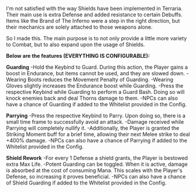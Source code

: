I'm not satisfied with the way Shields have been implemented in Terraria. Their main use is extra Defense and added resistance to certain Debuffs. Items like the Brand of The Inferno were a step in the right direction, but their mechanics are solely attached to those weapons alone.

So I made this. The main purpose is to not only provide a little more variety to Combat, but to also expand upon the usage of Shields.

**Below are the features (EVERYTHING IS CONFIGURABLE):**

__Guarding__
-Hold the Keybind to Guard. During this action, the Player gains a boost in Endurance, but items cannot be used, and they are slowed down.
-Wearing Boots reduces the Movement Penalty of Guarding.
-Wearing Gloves slightly increases the Endurance boost while Guarding.
-Press the respective Keybind while Guarding to perform a Guard Bash. Doing so will knock enemies back and deal Thorns damage to them.
-NPCs can also have a chance of Guarding if added to the Whitelist provided in the Config.

__Parrying__
-Press the respective Keybind to Parry. Upon doing so, there is a small time frame to successfully avoid an attack.
-Damage received while Parrying will completely nullify it.
-Additionally, the Player is granted the Striking Moment buff for a brief time, allowing their next Melee strike to deal +400% damage.
-NPCs can also have a chance of Parrying if added to the Whitelist provided in the Config.

__Shield Rework__
-For every 1 Defense a shield grants, the Player is bestowed extra Max Life.
-Potent Guarding can be toggled. When it is active, damage is absorbed at the cost of consuming Mana. This scales with the Player's Defense, so increasing it proves beneficial.
-NPCs can also have a chance of Shield Guarding if added to the Whitelist provided in the Config.

